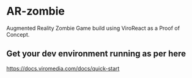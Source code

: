 # AR-zombie
Augmented Reality Zombie Game build using ViroReact as a Proof of Concept.

## Get your dev environment running as per here
https://docs.viromedia.com/docs/quick-start
